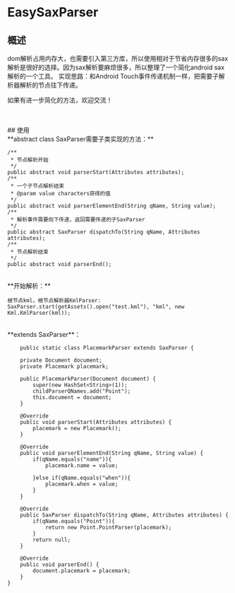 # EasySaxParser

## 概述

dom解析占用内存大，也需要引入第三方库，所以使用相对于节省内存很多的sax解析是很好的选择。因为sax解析要麻烦很多，所以整理了一个简化android sax解析的一个工具。
实现思路：和Android Touch事件传递机制一样，把需要子解析器解析的节点往下传递。

如果有进一步简化的方法，欢迎交流！


<br>
<br>
## 使用

<br>
**abstract class SaxParser需要子类实现的方法：**
    
    /**
     * 节点解析开始
     */
    public abstract void parserStart(Attributes attributes);
    /**
     * 一个子节点解析结束
     * @param value characters获得的值
     */
    public abstract void parserElementEnd(String qName, String value);
    /**
     * 解析事件需要向下传递，返回需要传递的子SaxParser
     */
    public abstract SaxParser dispatchTo(String qName, Attributes attributes);
    /**
     * 节点解析结束
     */
    public abstract void parserEnd();

<br>
**开始解析：**

    根节点kml，根节点解析器KmlParser:
    SaxParser.start(getAssets().open("test.kml"), "kml", new Kml.KmlParser(kml));

<br>
**extends SaxParser**：
    
        public static class PlacemarkParser extends SaxParser {

        private Document document;
        private Placemark placemark;

        public PlacemarkParser(Document document) {
            super(new HashSet<String>(1));
            childParserQNames.add("Point");
            this.document = document;
        }

        @Override
        public void parserStart(Attributes attributes) {
            placemark = new Placemark();
        }

        @Override
        public void parserElementEnd(String qName, String value) {
            if(qName.equals("name")){
                placemark.name = value;

            }else if(qName.equals("when")){
                placemark.when = value;
            }
        }

        @Override
        public SaxParser dispatchTo(String qName, Attributes attributes) {
            if(qName.equals("Point")){
                return new Point.PointParser(placemark);
            }
            return null;
        }

        @Override
        public void parserEnd() {
            document.placemark = placemark;
        }
    }
